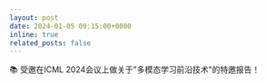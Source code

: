 ```yaml
---
layout: post
date: 2024-01-05 09:15:00+0800
inline: true
related_posts: false
---
```


📚 受邀在ICML 2024会议上做关于"多模态学习前沿技术"的特邀报告！

